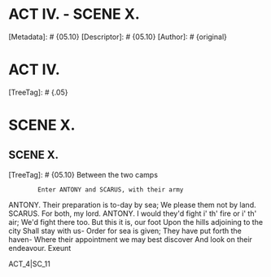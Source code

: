 # ACT IV. - SCENE X.
[Metadata]: # {05.10}
[Descriptor]: # {05.10}
[Author]: # {original}
# ACT IV.

[TreeTag]: # {.05}

# SCENE X.
## SCENE X.
[TreeTag]: # {05.10}
                    Between the two camps

            Enter ANTONY and SCARUS, with their army

  ANTONY. Their preparation is to-day by sea;
    We please them not by land.
  SCARUS. For both, my lord.
  ANTONY. I would they'd fight i' th' fire or i' th' air;
    We'd fight there too. But this it is, our foot
    Upon the hills adjoining to the city
    Shall stay with us- Order for sea is given;
    They have put forth the haven-
    Where their appointment we may best discover
    And look on their endeavour.                          Exeunt

ACT_4|SC_11
